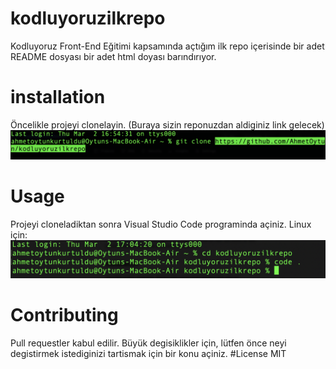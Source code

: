 # kodluyoruzilkrepo
Kodluyoruz Front-End Eğitimi kapsamında açtığım ilk repo içerisinde bir adet README dosyası bir adet html doyası barındırıyor.
# installation
Öncelikle projeyi clonelayin. (Buraya sizin reponuzdan aldiginiz link gelecek)
![installation](https://github.com/AhmetOytun/kodluyoruzilkrepo/blob/main/Screenshot%202023-03-02%20at%2017.04.48.png?raw=true)
# Usage
Projeyi cloneladiktan sonra Visual Studio Code programinda açiniz.
Linux için:
![usage](https://github.com/AhmetOytun/kodluyoruzilkrepo/blob/main/Screenshot%202023-03-02%20at%2022.14.39.png?raw=true)

# Contributing
Pull requestler kabul edilir. Büyük degisiklikler için, lütfen önce neyi degistirmek istediginizi tartismak için bir konu açiniz.
#License
MIT
